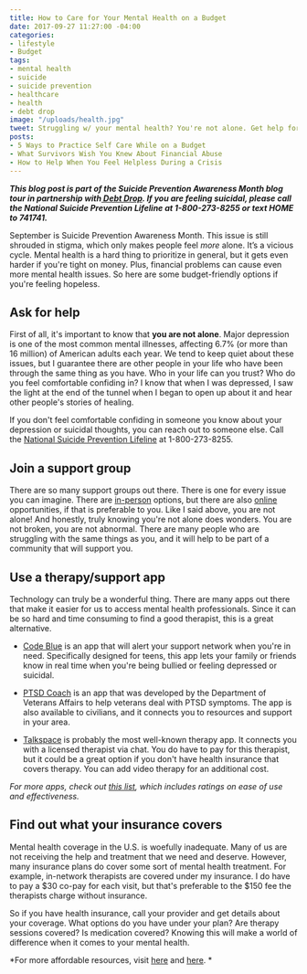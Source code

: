```yaml
---
title: How to Care for Your Mental Health on a Budget
date: 2017-09-27 11:27:00 -04:00
categories:
- lifestyle
- Budget
tags:
- mental health
- suicide
- suicide prevention
- healthcare
- health
- debt drop
image: "/uploads/health.jpg"
tweet: Struggling w/ your mental health? You're not alone. Get help for less $.
posts:
- 5 Ways to Practice Self Care While on a Budget
- What Survivors Wish You Knew About Financial Abuse
- How to Help When You Feel Helpless During a Crisis
---
```


***This blog post is part of the Suicide Prevention Awareness Month blog tour in partnership with[ Debt Drop](http://giving.rockstarfinance.com/debt-drop/). If you are feeling suicidal, please call the National Suicide Prevention Lifeline at 1-800-273-8255 or text HOME to 741741.***

September is Suicide Prevention Awareness Month. This issue is still shrouded in stigma, which only makes people feel *more* alone. It’s a vicious cycle. Mental health is a hard thing to prioritize in general, but it gets even harder if you're tight on money. Plus, financial problems can cause even more mental health issues. So here are some budget-friendly options if you're feeling hopeless.

## Ask for help

First of all, it's important to know that **you are not alone**. Major depression is one of the most common mental illnesses, affecting 6.7% (or more than 16 million) of American adults each year. We tend to keep quiet about these issues, but I guarantee there are other people in your life who have been through the same thing as you have. Who in your life can you trust? Who do you feel comfortable confiding in? I know that when I was depressed, I saw the light at the end of the tunnel when I began to open up about it and hear other people's stories of healing.

If you don't feel comfortable confiding in someone you know about your depression or suicidal thoughts, you can reach out to someone else. Call the [National Suicide Prevention Lifeline](https://suicidepreventionlifeline.org/) at 1-800-273-8255. 

## Join a support group

There are so many support groups out there. There is one for every issue you can imagine. There are [in-person](https://adaa.org/supportgroups) options, but there are also [online](https://www.inspire.com/groups/mental-health-america/) opportunities, if that is preferable to you. Like I said above, you are not alone! And honestly, truly knowing you're not alone does wonders. You are not broken, you are not abnormal. There are many people who are struggling with the same things as you, and it will help to be part of a community that will support you.

## Use a therapy/support app

Technology can truly be a wonderful thing. There are many apps out there that make it easier for us to access mental health professionals. Since it can be so hard and time consuming to find a good therapist, this is a great alternative. 

* [Code Blue](http://codeblue.io/) is an app that will alert your support network when you're in need. Specifically designed for teens, this app lets your family or friends know in real time when you're being bullied or feeling depressed or suicidal.


* [PTSD Coach](https://www.ptsd.va.gov/public/materials/apps/ptsdcoach.asp) is an app that was developed by the Department of Veterans Affairs to help veterans deal with PTSD symptoms. The app is also available to civilians, and it connects you to resources and support in your area.


* [Talkspace](https://itunes.apple.com/us/app/talkspace-therapy/id661829386?mt=8) is probably the most well-known therapy app. It connects you with a licensed therapist via chat. You do have to pay for this therapist, but it could be a great option if you don't have health insurance that covers therapy. You can add video therapy for an additional cost.

*For more apps, check out [this list](https://adaa.org/finding-help/mobile-apps), which includes ratings on ease of use and effectiveness.*

## Find out what your insurance covers

Mental health coverage in the U.S. is woefully inadequate. Many of us are not receiving the help and treatment that we need and deserve. However, many insurance plans do cover some sort of mental health treatment. For example, in-network therapists are covered under my insurance. I do have to pay a $30 co-pay for each visit, but that's preferable to the $150 fee the therapists charge without insurance.

So if you have health insurance, call your provider and get details about your coverage. What options do you have under your plan? Are therapy sessions covered? Is medication covered? Knowing this will make a world of difference when it comes to your mental health.

*For more affordable resources, visit [here](https://lifehacker.com/top-10-free-and-affordable-mental-health-and-counseling-1788814933) and [here](https://www.thepennyhoarder.com/life/wellness/low-cost-and-free-mental-health-services/). *